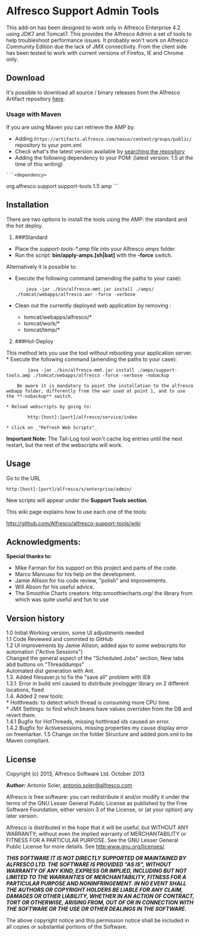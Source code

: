 # Alfresco Support Admin Tools    
    
    
This add-on has been designed to work only in Alfresco Enterprise 4.2 using JDK7 and Tomcat7. This provides the Alfresco Admin a set of tools to help troubleshoot performance issues.
It probably won't work on Alfresco Community Edition due the lack of JMX connectivity. From the client side has been tested to work with current versions of Firefox, IE and Chrome only. 

## Download

It's possible to download all  source / binary releases from the Alfresco Artifact repository [here](https://artifacts.alfresco.com/nexus/content/groups/public/org/alfresco/support/support-tools/).

### Usage with Maven

If you are using Maven you can retrieve the AMP by:

   * Adding `https://artifacts.alfresco.com/nexus/content/groups/public/` repository to your pom.xml 
   * Check what's the latest version available by [searching the repository](https://artifacts.alfresco.com/nexus/index.html#nexus-search;gav~org.alfresco.support~support-tools~~amp~)
   * Adding the following dependency to your POM: (latest version: 1.5 at the time of this writing)

	```<dependency>
<groupId>org.alfresco.support</groupId>
<artifactId>support-tools</artifactId>
<version>1.5</version>
<type>amp</type>
	</dependency>```

## Installation
There are two options to install the tools using the AMP: the standard and the hot deploy.

1. ###Standard

  *	Place the _support-tools-*.amp_ file into your Alfresco _amps_ folder 
  * Run the script: **bin/apply-amps.[sh|bat]** with the **-force** switch.
  
  Alternatively it is possible to: 
  *	Execute the following command (amending the paths to your case):
  
    		java -jar ./bin/alfresco-mmt.jar install ./amps/ ./tomcat/webapps/alfresco.war -force -verbose
  
  *	Clean out the currently deployed web application by removing :
  	* tomcat/webapps/alfresco/*
  	* tomcat/work/*
  	* tomcat/temp/*

2. ###Hot-Deploy

  This method lets you use the tool without rebooting your application server.
	* Execute the following command (amending the paths to your case):

			java -jar ./bin/alfresco-mmt.jar install ./amps/support-tools.amp ./tomcat/webapps/alfresco -force -verbose -nobackup
    
		Be aware it is mandatory to point the installation to the alfresco webapp folder, differently from the war used at point 1, and to use the **-nobackup** switch. 
	
	* Reload webscripts by going to:
	
			http:[host]:[port]/alfresco/service/index
	
	* click on _"Refresh Web Scripts"_
	
  **Important Note:** The Tail-Log tool won't cache log entries until the next restart, but the rest of the webscripts will work.


## Usage
Go to the URL
    
    http:[host]:[port]/alfresco/s/enterprise/admin/
    
New scripts will appear under the **Support Tools section**.

This wiki page explains how to use each one of the tools:

http://github.com/Alfresco/alfresco-support-tools/wiki


## Acknowledgments:
**Special thanks to:**  
* Mike Farman for his support on this project and parts of the code.  
* Marco Mancuso for his help on the development.  
* Jamie Allison for his code review, "polish" and improvements.  
* Will Abson for his useful advice.  
* The Smoothie Charts creators: 
	http:smoothiecharts.org/ the library from which was quite useful and fun to use

## Version history

 1.0 Initial Working version, some UI adjustments needed  
 1.1 Code Reviewed and commited to GitHub  
 1.2 UI improvements by Jamie Allison, added ajax to some webscripts for automation ("Active Sessions")   
	 Changed the general aspect of the "Scheduled Jobs" section, New tabs abd buttons on "Threaddumps"   
     Automated dist generation with Ant.  
 1.3. Added filesaver.js to fix the "save all" problem with IE8  
 1.3.1. Error in build xml caused to distribute jmxlogger library on 2 different locations, fixed   
 1.4. Added 2 new tools:  
	* Hotthreads: to detect which thread is consuming more CPU time.  
	* JMX Settings: to find which beans have values overriden from the DB and revert them.  
 1.4.1 Bugfix for HotThreads, missing hotthread ids caused an error.  
 1.4.2 Bugfix for Activesessions, missing properties my cause display error on freemarker.
 1.5 Change on the folder Structure and added pom.xml to be Maven compliant.


## License

Copyright (c) 2013, Alfresco Software Ltd. October 2013

**Author:** Antonio Soler, antonio.soler@alfresco.com

Alfresco is free software: you can redistribute it and/or modify
it under the terms of the GNU Lesser General Public License as published by
the Free Software Foundation, either version 3 of the License, or
(at your option) any later version.

Alfresco is distributed in the hope that it will be useful,
but WITHOUT ANY WARRANTY; without even the implied warranty of
MERCHANTABILITY or FITNESS FOR A PARTICULAR PURPOSE.  See the
GNU Lesser General Public License for more details.
See <http:www.gnu.org/licenses/>.

_**THIS SOFTWARE IT IS NOT DIRECTLY SUPPORTED OR MAINTAINED BY ALFRESCO LTD.
THE SOFTWARE IS PROVIDED "AS IS", WITHOUT WARRANTY OF ANY KIND, EXPRESS OR
IMPLIED, INCLUDING BUT NOT LIMITED TO THE WARRANTIES OF MERCHANTABILITY,
FITNESS FOR A PARTICULAR PURPOSE AND NONINFRINGEMENT. IN NO EVENT SHALL THE
AUTHORS OR COPYRIGHT HOLDERS BE LIABLE FOR ANY CLAIM, DAMAGES OR OTHER
LIABILITY, WHETHER IN AN ACTION OF CONTRACT, TORT OR OTHERWISE, ARISING FROM,
OUT OF OR IN CONNECTION WITH THE SOFTWARE OR THE USE OR OTHER DEALINGS IN
THE SOFTWARE.**_

The above copyright notice and this permission notice shall be included in
all copies or substantial portions of the Software.
